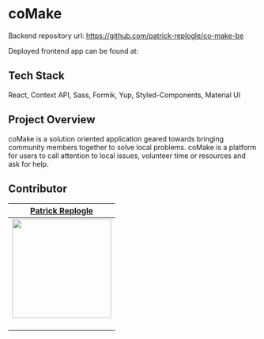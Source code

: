 # coMake

Backend repository url: https://github.com/patrick-replogle/co-make-be

Deployed frontend app can be found at:

## Tech Stack
React, Context API, Sass, Formik, Yup, Styled-Components, Material UI

## Project Overview
coMake is a solution oriented application geared towards bringing community members together to solve local problems. coMake is a platform for users to call attention to local issues, volunteer time or resources and ask for help.

## Contributor


|[Patrick Replogle](https://github.com/patrick-replogle) |                                                                                                                                                                    
| :----------------------------------------------------------------------------------------------------------------------------------------------------------------------:|
|   [<img src="https://avatars2.githubusercontent.com/u/50844285?s=400&u=7ffa88c4c221bf888b1771fec72530ac156d90c6&v=4" width = "200" />](https://github.com/patrick-replogle) |                                    
| [<img src="https://github.com/favicon.ico" width="15"> ](https://github.com/patrick-replogle)|    |                [ <img src="https://static.licdn.com/sc/h/al2o9zrvru7aqj8e1x2rzsrca" width="15"> ](https://www.linkedin.com/in/patrick-replogle-409a92193/)                | 
